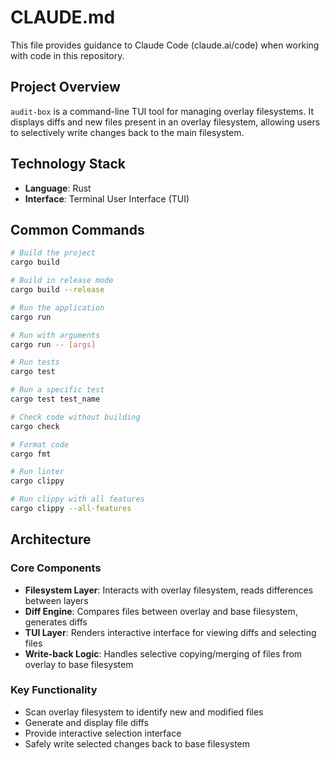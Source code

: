 # CLAUDE.md

This file provides guidance to Claude Code (claude.ai/code) when working with code in this repository.

## Project Overview

`audit-box` is a command-line TUI tool for managing overlay filesystems. It displays diffs and new files present in an overlay filesystem, allowing users to selectively write changes back to the main filesystem.

## Technology Stack

- **Language**: Rust
- **Interface**: Terminal User Interface (TUI)

## Common Commands

```bash
# Build the project
cargo build

# Build in release mode
cargo build --release

# Run the application
cargo run

# Run with arguments
cargo run -- [args]

# Run tests
cargo test

# Run a specific test
cargo test test_name

# Check code without building
cargo check

# Format code
cargo fmt

# Run linter
cargo clippy

# Run clippy with all features
cargo clippy --all-features
```

## Architecture

### Core Components

- **Filesystem Layer**: Interacts with overlay filesystem, reads differences between layers
- **Diff Engine**: Compares files between overlay and base filesystem, generates diffs
- **TUI Layer**: Renders interactive interface for viewing diffs and selecting files
- **Write-back Logic**: Handles selective copying/merging of files from overlay to base filesystem

### Key Functionality

- Scan overlay filesystem to identify new and modified files
- Generate and display file diffs
- Provide interactive selection interface
- Safely write selected changes back to base filesystem
